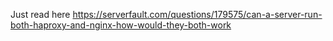Just read here https://serverfault.com/questions/179575/can-a-server-run-both-haproxy-and-nginx-how-would-they-both-work
